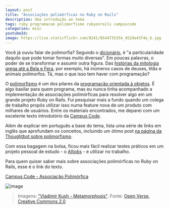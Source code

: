 ```yaml
---
layout: post
title: "Associações polimórficas no Ruby on Rails"
description: Uma introdução ao tema
tags: ruby programacao polimorfismo rubyonrails campuscode
categories: misc
youtubeId:
image: https://live.staticflickr.com/8241/8544735354_452da43f4e_b.jpg
---
```


Você já ouviu falar de polimorfia? Segundo o [dicionário](https://dicionario.priberam.org/polimorfismo), é "a particularidade daquilo que pode tomar formas muito diversas". Em poucas palavras, o poder de se transformar e assumir outra figura. Das [histórias da mitologia grega até a Bela e Fera](https://pt.wikipedia.org/wiki/Transmorfo#Mitlogia_Greco-romana), por exemplo, há inúmeros casos de deuses, titãs e animais polimorfos. Tá, mas o que isso tem haver com programação?

O [polimorfismo](https://pt.wikipedia.org/wiki/Polimorfismo_(ci%C3%AAncia_da_computa%C3%A7%C3%A3o)) é um dos pilares da [programação orientada à objetos](https://www.devmedia.com.br/os-4-pilares-da-programacao-orientada-a-objetos/9264). É algo basilar para quem programa, mas eu nunca tinha acompanhado a implementação de associações polimórficas para resolver algo em um grande projeto Ruby on Rails. Fui pesquisar mais a fundo quando um colega de trabalho propôs utilizar isso numa feature nova de um produto com milhares de usuários. Entre os materiais encontrados, me deparei com um excelente texto introdutório da [Campus Code](https://www.linkedin.com/school/campus-code/).

Além de explicar em português a base do tema, lista uma série de links em inglês que aprofundam os conceitos, incluindo um ótimo post [na página da Thoughtbot sobre polimorfismo](https://thoughtbot.com/blog/back-to-basics-polymorphism-and-ruby).

Com essa bagagem na bolsa, ficou mais fácil realizar testes práticos em um projeto pessoal de estudo - o [Alljobs](https://github.com/0jonjo/alljobs/) - e utilizar no trabalho.

Para quem quiser saber mais sobre associações polimórficas no Ruby on Rails, esse é o link do texto.

[Campus Code - Associação Polimórfica](https://www.campuscode.com.br/conteudos/associacao-polimorfica)

![image](https://live.staticflickr.com/8241/8544735354_452da43f4e_b.jpg)
>Imagens: ["Vladimir Kush - Metamorphosis"](https://openverse.org/image/fb1a28cd-8662-41bd-9650-45a5f0326076). Fonte: [Open Verse, Creative Commons 2.0](https://openverse.org/)
